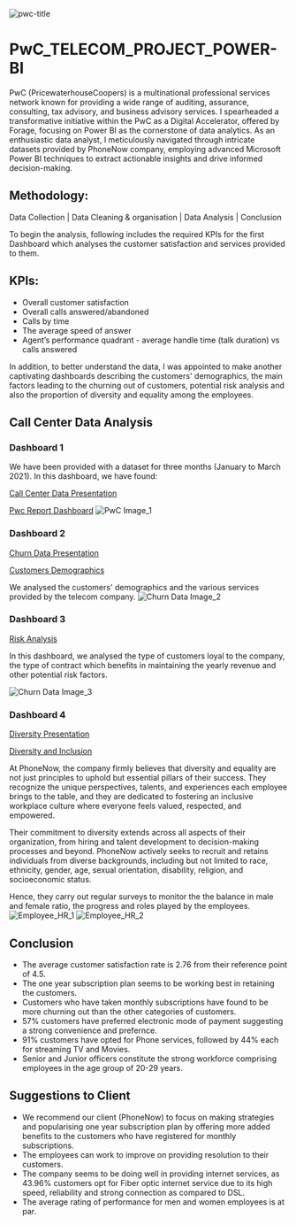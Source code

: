 ![pwc-title](https://github.com/HafshaWahab/PwC_Telecom_Project_Power-BI/assets/152807534/36214b12-2352-491c-bbed-c7181d18eef5)

# PwC_TELECOM_PROJECT_POWER-BI

PwC (PricewaterhouseCoopers) is a multinational professional services network known for providing a wide range of auditing, assurance, consulting, tax advisory, and business advisory services. I spearheaded a transformative initiative within the PwC as a Digital Accelerator, offered by Forage, focusing on Power BI as the cornerstone of data analytics. As an enthusiastic data analyst, I meticulously navigated through intricate datasets provided by PhoneNow company, employing advanced Microsoft Power BI techniques to extract actionable insights and drive informed decision-making.

## Methodology:
Data Collection | Data Cleaning & organisation | Data Analysis | Conclusion

To begin the analysis, following includes the required KPIs for the first Dashboard which analyses the customer satisfaction and services provided to them.

## KPIs:
* Overall customer satisfaction
* Overall calls answered/abandoned
* Calls by time
* The average speed of answer
* Agent’s performance quadrant - average handle time (talk duration) vs calls answered

In addition, to better understand the data, I was appointed to make another captivating dashboards describing the customers' demographics, the main factors leading to the churning out of customers, potential risk analysis and also the proportion of diversity and equality among the employees.


## Call Center Data Analysis

### Dashboard 1

We have been provided with a dataset for three months (January to March 2021). In this dashboard, we have found:

[Call Center Data Presentation](https://github.com/HafshaWahab/Images/blob/main/PwC_Report.pbix)

[Pwc Report Dashboard](https://github.com/HafshaWahab/Images/blob/main/PwC%20Image_1.jpg)
![PwC Image_1](https://github.com/HafshaWahab/PwC_Telecom_Project_Power-BI/assets/152807534/f2e0b4ea-050e-4f0a-9243-f52a3130e594)


### Dashboard 2

[Churn Data Presentation](https://github.com/HafshaWahab/Images/blob/main/Churn_Data_PwC_Hafsha.pbix)

[Customers Demographics](https://github.com/HafshaWahab/Images/blob/main/Churn%20Data%20Image_2.jpg)

We analysed the customers' demographics and the various services provided by the telecom company.
![Churn Data Image_2](https://github.com/HafshaWahab/PwC_Telecom_Project_Power-BI/assets/152807534/89297b64-2c92-4fda-b550-7b8a2ccb649d)


### Dashboard 3

[Risk Analysis](https://github.com/HafshaWahab/Images/blob/main/Churn%20Data%20Image_3.jpg)

In this dashboard, we analysed the type of customers loyal to the company, the type of contract which benefits in maintaining the yearly revenue and other potential risk factors.

![Churn Data Image_3](https://github.com/HafshaWahab/PwC_Telecom_Project_Power-BI/assets/152807534/ea8ac706-ec15-4ab3-9f02-7c8457a9e7c0)


### Dashboard 4

[Diversity Presentation](https://github.com/HafshaWahab/Images/blob/main/Employees_TASK%204.pbix)

[Diversity and Inclusion](https://github.com/HafshaWahab/Images/blob/main/Employee_HR_1.jpg)

At PhoneNow, the company firmly believes that diversity and equality are not just principles to uphold but essential pillars of their success. They recognize the unique perspectives, talents, and experiences each employee brings to the table, and they are dedicated to fostering an inclusive workplace culture where everyone feels valued, respected, and empowered.

Their commitment to diversity extends across all aspects of their organization, from hiring and talent development to decision-making processes and beyond. PhoneNow actively seeks to recruit and retains individuals from diverse backgrounds, including but not limited to race, ethnicity, gender, age, sexual orientation, disability, religion, and socioeconomic status.

Hence, they carry out regular surveys to monitor the the balance in male and female ratio, the progress and roles played by the employees.
![Employee_HR_1](https://github.com/HafshaWahab/PwC_Telecom_Project_Power-BI/assets/152807534/b0e4504f-d7d0-43cd-8833-d0846ee81f9b)
![Employee_HR_2](https://github.com/HafshaWahab/PwC_Telecom_Project_Power-BI/assets/152807534/1b2fd8f1-b8cd-4665-9a7a-1a1fb5e0ecd5)


## Conclusion
* The average customer satisfaction rate is 2.76 from their reference point of 4.5.
* The one year subscription plan seems to be working best in retaining the customers.
* Customers who have taken monthly subscriptions have found to be more churning out than the other categories of customers.
* 57% customers have preferred electronic mode of payment suggesting a strong convenience and prefernce.
* 91% customers have opted for Phone services, followed by 44% each for streaming TV and Movies.
* Senior and Junior officers constitute the strong workforce comprising employees in the age group of 20-29 years.


## Suggestions to Client
* We recommend our client (PhoneNow) to focus on making strategies and popularising one year subscription plan by offering more added benefits to the customers who have registered for monthly subscriptions.
* The employees can work to improve on providing resolution to their customers.
* The company seems to be doing well in providing internet services, as 43.96% customers opt for Fiber optic internet service due to its high speed, reliability and strong connection as compared to DSL.
* The average rating of performance for men and women employees is at par.

